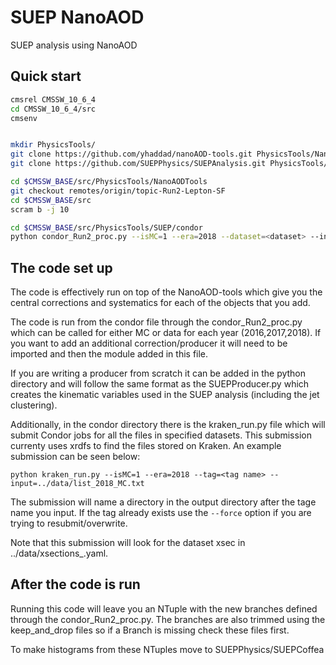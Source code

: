 # SUEP NanoAOD
SUEP analysis using NanoAOD


## Quick start

```bash
cmsrel CMSSW_10_6_4
cd CMSSW_10_6_4/src
cmsenv


mkdir PhysicsTools/
git clone https://github.com/yhaddad/nanoAOD-tools.git PhysicsTools/NanoAODTools
git clone https://github.com/SUEPPhysics/SUEPAnalysis.git PhysicsTools/SUEP

cd $CMSSW_BASE/src/PhysicsTools/NanoAODTools
git checkout remotes/origin/topic-Run2-Lepton-SF
cd $CMSSW_BASE/src
scram b -j 10

cd $CMSSW_BASE/src/PhysicsTools/SUEP/condor
python condor_Run2_proc.py --isMC=1 --era=2018 --dataset=<dataset> --infile=<file>
```

## The code set up

The code is effectively run on top of the NanoAOD-tools which give you the central corrections and systematics for each of the objects that you add.

The code is run from the condor file through the condor_Run2_proc.py which can be called for either MC or data for each year (2016,2017,2018). If you want to add an additional correction/producer it will need to be imported and then the module added in this file.

If you are writing a producer from scratch it can be added in the python directory and will follow the same format as the SUEPProducer.py which creates the kinematic variables used in the SUEP analysis (including the jet clustering).

Additionally, in the condor directory there is the kraken_run.py file which will submit Condor jobs for all the files in specified datasets. This submission currenty uses xrdfs to find the files stored on Kraken. An example submission can be seen below:

```
python kraken_run.py --isMC=1 --era=2018 --tag=<tag name> --input=../data/list_2018_MC.txt 
```
The submission will name a directory in the output directory after the tage name you input. If the tag already exists use the ```--force``` option if you are trying to resubmit/overwrite.

Note that this submission will look for the dataset xsec in ../data/xsections_<era>.yaml.
  
## After the code is run

Running this code will leave you an NTuple with the new branches defined through the condor_Run2_proc.py. The branches are also trimmed using the keep_and_drop files so if a Branch is missing check these files first. 

To make histograms from these NTuples move to SUEPPhysics/SUEPCoffea
